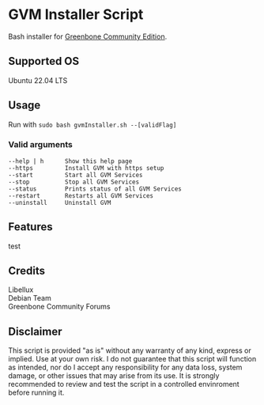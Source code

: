 # GVM Installer Script
Bash installer for [Greenbone Community Edition](https://greenbone.github.io/docs/latest/22.4/source-build/index.html).

## Supported OS
Ubuntu 22.04 LTS

## Usage
Run with `sudo bash gvmInstaller.sh --[validFlag]`

### Valid arguments
```
--help | h      Show this help page
--https         Install GVM with https setup
--start         Start all GVM Services
--stop          Stop all GVM Services
--status        Prints status of all GVM Services
--restart       Restarts all GVM Services
--uninstall     Uninstall GVM
```

## Features
test

## Credits
Libellux </br>
Debian Team </br>
Greenbone Community Forums

## Disclaimer
This script is provided "as is" without any warranty of any kind, express or implied. Use at your own risk. I do not guarantee that this script will function as intended, nor do I accept any responsibility for any data loss, system damage, or other issues that may arise from its use. It is strongly recommended to review and test the script in a controlled envinroment before running it.
